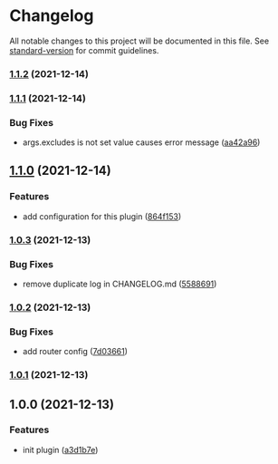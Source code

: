# Changelog

All notable changes to this project will be documented in this file. See [standard-version](https://github.com/conventional-changelog/standard-version) for commit guidelines.

### [1.1.2](https://github.com/a65162/vue-router-redirect-by-link/compare/v1.1.1...v1.1.2) (2021-12-14)

### [1.1.1](https://github.com/a65162/vue-router-redirect-by-link/compare/v1.1.0...v1.1.1) (2021-12-14)


### Bug Fixes

* args.excludes is not set value causes error message ([aa42a96](https://github.com/a65162/vue-router-redirect-by-link/commit/aa42a969c82495b830d32071cf2a9d8a0dc39d46))

## [1.1.0](https://github.com/a65162/vue-router-redirect-by-link/compare/v1.0.3...v1.1.0) (2021-12-14)


### Features

* add configuration for this plugin ([864f153](https://github.com/a65162/vue-router-redirect-by-link/commit/864f153711bce901a76d83aea30a25193aabaecc))

### [1.0.3](https://github.com/a65162/vue-router-redirect-by-link/compare/v1.0.2...v1.0.3) (2021-12-13)


### Bug Fixes

* remove duplicate log in CHANGELOG.md ([5588691](https://github.com/a65162/vue-router-redirect-by-link/commit/55886919780833b62d4c051aabee4912a5bde8df))

### [1.0.2](https://github.com/a65162/vue-router-redirect-by-link/compare/v1.0.1...v1.0.2) (2021-12-13)


### Bug Fixes

* add router config ([7d03661](https://github.com/a65162/vue-router-redirect-by-link/commit/7d036612139ed908bfc33dd38de479eb827f7602))

### [1.0.1](https://github.com/a65162/vue-router-redirect-by-link/compare/v1.0.0...v1.0.1) (2021-12-13)

## 1.0.0 (2021-12-13)


### Features

* init plugin ([a3d1b7e](https://github.com/a65162/vue-router-redirect-by-link/commit/a3d1b7e9bf67f7e4c98e089b6174c95bb0084571))
